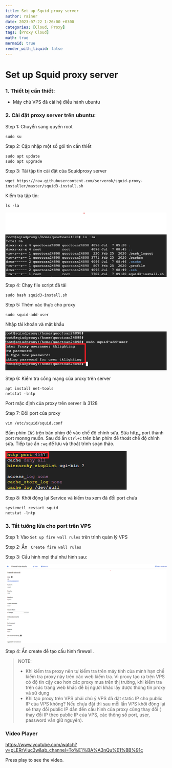 ```yaml
---
title: Set up Squid proxy server
author: rainer
date: 2023-07-22 1:26:00 +0300
categories: [Cloud, Proxy]
tags: [Proxy Cloud]
math: true
mermaid: true
render_with_liquid: false
---
```

# Set up Squid proxy server

### 1. Thiết bị cần thiết:
- Máy chủ VPS đã cài hệ điều hành ubuntu

### 2. Cài đặt proxy server trên ubuntu:
Step 1: Chuyển sang quyền root

    sudo su

Step 2: Cập nhập một số gói tin cần thiết

    sudo apt update
    sudo apt upgrade
Step 3: Tải tập tin cài đặt của Squidproxy server

    wget https://raw.githubusercontent.com/serverok/squid-proxy-installer/master/squid3-install.sh
Kiểm tra tập tin:

    ls -la 
![](../images/Squidproxy/1.png)

Step 4: Chạy file script đã tải

    sudo bash squid3-install.sh
Step 5: Thêm xác thực cho proxy

    sudo squid-add-user
Nhập tài khoản và mật khẩu

![](../images/Squidproxy/2.png)

Step 6: Kiểm tra cổng mạng của proxy trên server

    apt install net-tools
    netstat -lntp         
Port mặc định của proxy trên server là 3128

Step 7: Đổi port của proxy

    vim /etc/squid/squid.conf    
Bấm phím `INS` trên bàn phím để vào chế độ chỉnh sửa. Sửa http_ port thành port monng muốn. Sau đó ấn `Ctrl+C` trên bàn phím để thoát chế độ chỉnh sửa.
Tiếp tục ấn `:wq` để lưu và thoát trình soạn thảo. 

![](../images/Squidproxy/3.png)

Step 8: Khởi động lại Service và kiểm tra xem đã đổi port chưa

    systemctl restart squid
    netstat -lntp
### 3. Tắt tường lửa cho port trên VPS
Step 1: Vào `Set up fire wall rules` trên trình quản lý VPS

Step 2: Ấn ` Create fire wall rules`


Step 3: Cấu hình mọi thứ như hình sau:

![](../images/Squidproxy/4.png)

Step 4: Ấn create để tạo cấu hình firewall.


>NOTE:
>- Khi kiểm tra proxy nên tự kiểm tra trên máy tính của mình hạn chế kiểm tra proxy này trên các web kiểm tra. Vì proxy tạo ra trên VPS có độ tin cậy cao hơn các proxy mua trên thị trường, khi kiểm tra trên các trang web khác dễ bị người khác lấy được thông tin proxy và sử dụng
>- Khi tạo proxy trên VPS phải chú ý VPS đã đặt static IP cho public IP của VPS không? Nếu chưa đặt thì sau mỗi lần VPS khởi động lại sẽ thay đổi public IP dẫn đến cấu hình của proxy cũng thay đổi ( thay đổi IP theo public IP của VPS, các thông số port, user, password vẫn giữ nguyên).

### Video Player

https://www.youtube.com/watch?v=pLERrVIuc3w&ab_channel=To%E1%BA%A3nQu%E1%BB%91c

Press play to see the video.


